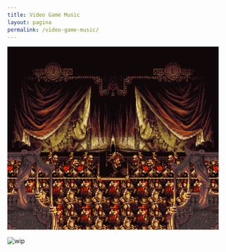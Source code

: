 ```yaml
---
title: Video Game Music
layout: pagina
permalink: /video-game-music/
---
```


![FFVI](/assets/immagini/ffvi-opera.gif)

![wip](http://www.thegorgonlab.com/assets/bundles/images/under-construction.gif)
